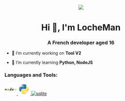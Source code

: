 <p align=center> <a href="https://discord.com/users/533989542659751956"><img src="https://lanyard-profile-readme.vercel.app/api/533989542659751956" width=45%></a> </p>

<h1 align="center">Hi 👋, I'm LocheMan</h1>
<h3 align="center">A French developer aged 16</h3>

- 🔭 I’m currently working on **Tool V2**

- 🌱 I’m currently learning **Python, NodeJS**

<p align="left">
</p>

<h3 align="left">Languages and Tools:</h3>
<p align="left"> <a href="https://nodejs.org" target="_blank" rel="noreferrer"> <img src="https://raw.githubusercontent.com/devicons/devicon/master/icons/nodejs/nodejs-original-wordmark.svg" alt="nodejs" width="40" height="40"/> </a> <a href="https://www.python.org" target="_blank" rel="noreferrer"> <img src="https://raw.githubusercontent.com/devicons/devicon/master/icons/python/python-original.svg" alt="python" width="40" height="40"/> </a> <a href="https://www.sqlite.org/" target="_blank" rel="noreferrer"> <img src="https://www.vectorlogo.zone/logos/sqlite/sqlite-icon.svg" alt="sqlite" width="40" height="40"/> </a> </p>
